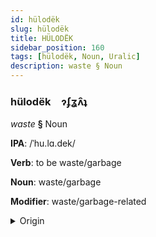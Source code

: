 ```yaml
---
id: hülodëk
slug: hülodëk
title: HÜLODËK
sidebar_position: 160
tags: [hülodëk, Noun, Uralic]
description: waste § Noun
---
```


### hülodëk&emsp;<span kind="abugida">ɂʄʓʌ̑ʇ</span>

*waste* **§** Noun

**IPA**: /ˈhu.lɑ.dek/

**Verb**: to be waste/garbage

**Noun**: waste/garbage

**Modifier**: waste/garbage-related

<details>
    <summary>Origin</summary>
    Hungarian hulladék [ˈhulːɒdeːk]<br/>
    <em>Uralic Language Family</em>
</details>